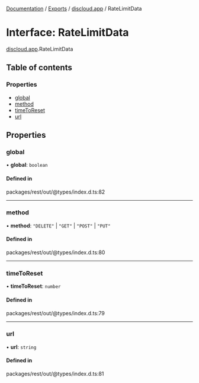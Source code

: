 [Documentation](../README.md) / [Exports](../modules.md) / [discloud.app](../modules/discloud_app.md) / RateLimitData

# Interface: RateLimitData

[discloud.app](../modules/discloud_app.md).RateLimitData

## Table of contents

### Properties

- [global](discloud_app.RateLimitData.md#global)
- [method](discloud_app.RateLimitData.md#method)
- [timeToReset](discloud_app.RateLimitData.md#timetoreset)
- [url](discloud_app.RateLimitData.md#url)

## Properties

### global

• **global**: `boolean`

#### Defined in

packages/rest/out/@types/index.d.ts:82

___

### method

• **method**: ``"DELETE"`` \| ``"GET"`` \| ``"POST"`` \| ``"PUT"``

#### Defined in

packages/rest/out/@types/index.d.ts:80

___

### timeToReset

• **timeToReset**: `number`

#### Defined in

packages/rest/out/@types/index.d.ts:79

___

### url

• **url**: `string`

#### Defined in

packages/rest/out/@types/index.d.ts:81
